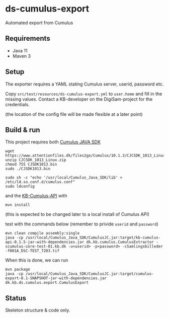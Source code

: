 # ds-cumulus-export
Automated export from Cumulus

## Requirements
* Java 11
* Maven 3

## Setup

The exporter requires a YAML stating Cumulus server, userid, password etc.

Copy `src/test/resources/ds-cumulus-export.yml` to `user.home` and fill in the missing values.
Contact a KB-developer on the DigiSam-project for the credentials.

(the location of the config file will be made flexible at a later point)

## Build & run

This project requires both [Cumulus JAVA SDK](https://sbprojects.statsbiblioteket.dk/display/AIM/Cumulus+Java+SDK) 

```
wget https://www.attentionfiles.dk/files2go/Cumulus/10.1.3/CJCSDK_1013_Linux.zip
unzip CJCSDK_1013_Linux.zip
chmod 755 CJSDK1013.bin
sudo ./CJSDK1013.bin

sudo sh -c "echo '/usr/local/Cumulus_Java_SDK/lib' > /etc/ld.so.conf.d/cumulus.conf"
sudo ldconfig
```

and the [KB-Cumulus-API](https://github.com/Det-Kongelige-Bibliotek/KB-Cumulus-API) with
```
mvn install 
```
(this is expected to be changed later to a local install of Cumulus API)

test with the commands below (remember to privide `userid` and `password`)
```
mvn clean compile assembly:single
java -cp /usr/local/Cumulus_Java_SDK/CumulusJC.jar:target/kb-cumulus-api-0.1.5-jar-with-dependencies.jar dk.kb.cumulus.CumulusExtractor -scumulus-core-test-01.kb.dk -u<userid> -p<password> -cSamlingsbilleder -f001A_DSC-TEST_7203.tif
```

When this is done, we can run
```
mvn package
java -cp /usr/local/Cumulus_Java_SDK/CumulusJC.jar:target/cumulus-export-0.1-SNAPSHOT-jar-with-dependencies.jar dk.kb.ds.cumulus.export.CumulusExport
```

## Status
Skeleton structure & code only.

